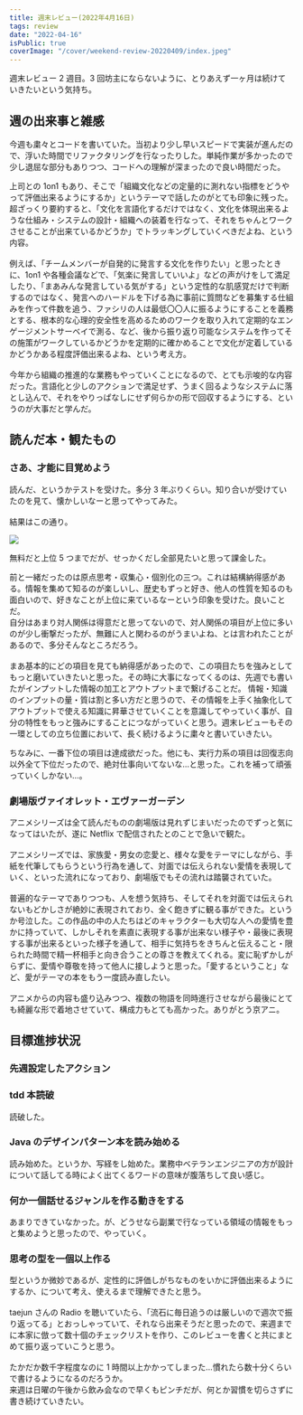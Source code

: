 ```yaml
---
title: 週末レビュー(2022年4月16日)
tags: review
date: "2022-04-16"
isPublic: true
coverImage: "/cover/weekend-review-20220409/index.jpeg"
---
```


週末レビュー 2 週目。3 回坊主にならないように、とりあえず一ヶ月は続けていきたいという気持ち。

## 週の出来事と雑感

今週も粛々とコードを書いていた。当初より少し早いスピードで実装が進んだので、浮いた時間でリファクタリングを行なったりした。単純作業が多かったので少し退屈な部分もありつつ、コードへの理解が深まったので良い時間だった。

上司との 1on1 もあり、そこで「組織文化などの定量的に測れない指標をどうやって評価出来るようにするか」というテーマで話したのがとても印象に残った。超ざっくり要約すると、「文化を言語化するだけではなく、文化を体現出来るような仕組み・システムの設計・組織への装着を行なって、それをちゃんとワークさせることが出来ているかどうか」でトラッキングしていくべきだよね、という内容。
<br />
<br />
例えば、「チームメンバーが自発的に発言する文化を作りたい」と思ったときに、1on1 や各種会議などで、「気楽に発言していいよ」などの声がけをして満足したり、「まあみんな発言している気がする」という定性的な肌感覚だけで判断するのではなく、発言へのハードルを下げる為に事前に質問などを募集する仕組みを作って件数を追う、ファシリの人は最低〇〇人に振るようにすることを義務とする、根本的な心理的安全性を高めるためのワークを取り入れて定期的なエンゲージメントサーベイで測る、など、後から振り返り可能なシステムを作ってその施策がワークしているかどうかを定期的に確かめることで文化が定着しているかどうかある程度評価出来るよね、という考え方。
<br />
<br />
今年から組織の推進的な業務もやっていくことになるので、とても示唆的な内容だった。言語化と少しのアクションで満足せず、うまく回るようなシステムに落とし込んで、それをやりっぱなしにせず何らかの形で回収するようにする、というのが大事だと学んだ。

## 読んだ本・観たもの

### さあ、才能に目覚めよう

読んだ、というかテストを受けた。多分 3 年ぶりくらい。知り合いが受けていたのを見て、懐かしいなーと思ってやってみた。
<br />
<br />
結果はこの通り。

![](/cover/weekend-review-20220409/result.png)

無料だと上位 5 つまでだが、せっかくだし全部見たいと思って課金した。

前と一緒だったのは原点思考・収集心・個別化の三つ。これは結構納得感がある。情報を集めて知るのが楽しいし、歴史もずっと好き、他人の性質を知るのも面白いので、好きなことが上位に来ているなーという印象を受けた。良いことだ。
<br />
自分はあまり対人関係は得意だと思ってないので、対人関係の項目が上位に多いのが少し衝撃だったが、無難に人と関わるのがうまいよね、とは言われたことがあるので、多分そんなところだろう。
<br />
<br />
まあ基本的にどの項目を見ても納得感があったので、この項目たちを強みとしてもっと磨いていきたいと思った。その時に大事になってくるのは、先週でも書いたがインプットした情報の加工とアウトプットまで繋げることだ。
情報・知識のインプットの量・質は割と多い方だと思うので、その情報を上手く抽象化してアウトプットで使える知識に昇華させていくことを意識してやっていく事が、自分の特性をもっと強みにすることにつながっていくと思う。週末レビューもその一環としての立ち位置において、長く続けるように粛々と書いていきたい。

ちなみに、一番下位の項目は達成欲だった。他にも、実行力系の項目は回復志向以外全て下位だったので、絶対仕事向いてないな...と思った。これを補って頑張っていくしかない...。

### 劇場版ヴァイオレット・エヴァーガーデン

アニメシリーズは全て読んだものの劇場版は見れずじまいだったのでずっと気になってはいたが、遂に Netflix で配信されたとのことで急いで観た。
<br />
<br />
アニメシリーズでは、家族愛・男女の恋愛と、様々な愛をテーマにしながら、手紙を代筆してもらうという行為を通して、対面では伝えられない愛情を表現していく、といった流れになっており、劇場版でもその流れは踏襲されていた。
<br />
<br />
普遍的なテーマでありつつも、人を想う気持ち、そしてそれを対面では伝えられないもどかしさが絶妙に表現されており、全く飽きずに観る事ができた。というか号泣した。この作品の中の人たちはどのキャラクターも大切な人への愛情を豊かに持っていて、しかしそれを素直に表現する事が出来ない様子や・最後に表現する事が出来るといった様子を通して、相手に気持ちをきちんと伝えること・限られた時間で精一杯相手と向き合うことの尊さを教えてくれる。変に恥ずかしがらずに、愛情や尊敬を持って他人に接しようと思った。「愛するということ」など、愛がテーマの本をもう一度読み直したい。
<br />
<br />
アニメからの内容も盛り込みつつ、複数の物語を同時進行させながら最後にとても綺麗な形で着地させていて、構成力もとても高かった。ありがとう京アニ。

## 目標進捗状況

### 先週設定したアクション

### tdd 本読破

読破した。

### Java のデザインパターン本を読み始める

読み始めた。というか、写経をし始めた。業務中ベテランエンジニアの方が設計について話してる時によく出てくるワードの意味が腹落ちして良い感じ。

### 何か一個話せるジャンルを作る動きをする

あまりできていなかった。が、どうせなら副業で行なっている領域の情報をもっと集めようと思ったので、やっていく。

### 思考の型を一個以上作る

型というか微妙であるが、定性的に評価しがちなものをいかに評価出来るようにするか、について考え、使えるまで理解できたと思う。
<br />
<br />
taejun さんの Radio を聴いていたら、「流石に毎日追うのは厳しいので週次で振り返ってる」とおっしゃっていて、それなら出来そうだと思ったので、来週までに本家に倣って数十個のチェックリストを作り、このレビューを書くと共にまとめて振り返っていこうと思う。
<br />
<br />
たかだか数千字程度なのに 1 時間以上かかってしまった...慣れたら数十分くらいで書けるようになるのだろうか。
<br />
来週は日曜の午後から飲み会なので早くもピンチだが、何とか習慣を切らさずに書き続けていきたい。
